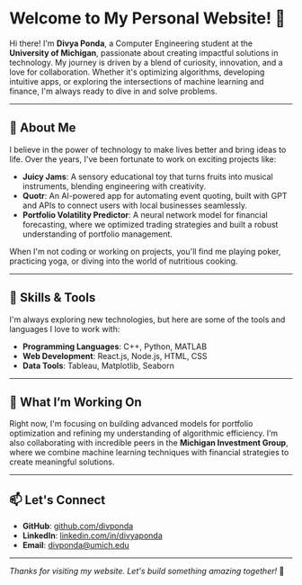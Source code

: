 # Welcome to My Personal Website! 🌟

Hi there! I'm **Divya Ponda**, a Computer Engineering student at the **University of Michigan**, passionate about creating impactful solutions in technology. My journey is driven by a blend of curiosity, innovation, and a love for collaboration. Whether it's optimizing algorithms, developing intuitive apps, or exploring the intersections of machine learning and finance, I'm always ready to dive in and solve problems.

---

## 📖 About Me

I believe in the power of technology to make lives better and bring ideas to life. Over the years, I've been fortunate to work on exciting projects like:

- **Juicy Jams**: A sensory educational toy that turns fruits into musical instruments, blending engineering with creativity.  
- **Quotr**: An AI-powered app for automating event quoting, built with GPT and APIs to connect users with local businesses seamlessly.  
- **Portfolio Volatility Predictor**: A neural network model for financial forecasting, where we optimized trading strategies and built a robust understanding of portfolio management.  

When I'm not coding or working on projects, you'll find me playing poker, practicing yoga, or diving into the world of nutritious cooking.

---

## 🔧 Skills & Tools

I'm always exploring new technologies, but here are some of the tools and languages I love to work with:

- **Programming Languages**: C++, Python, MATLAB  
- **Web Development**: React.js, Node.js, HTML, CSS  
- **Data Tools**: Tableau, Matplotlib, Seaborn  

---

## 📂 What I’m Working On

Right now, I'm focusing on building advanced models for portfolio optimization and refining my understanding of algorithmic efficiency. I’m also collaborating with incredible peers in the **Michigan Investment Group**, where we combine machine learning techniques with financial strategies to create meaningful solutions.

---

## 📫 Let's Connect

- **GitHub**: [github.com/divponda](https://github.com/divponda)  
- **LinkedIn**: [linkedin.com/in/divyaponda](https://linkedin.com/in/divyaponda)  
- **Email**: [divponda@umich.edu](mailto:divponda@umich.edu)  

---

*Thanks for visiting my website. Let's build something amazing together!* 🚀
